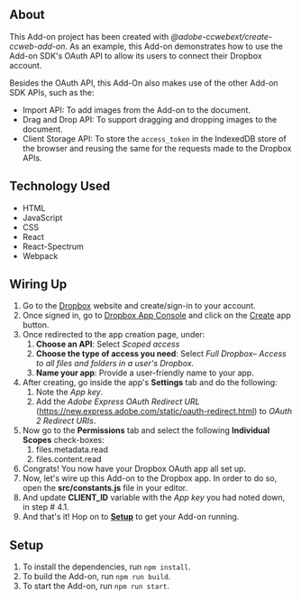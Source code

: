 ## About

This Add-on project has been created with _@adobe-ccwebext/create-ccweb-add-on_. As an example, this Add-on demonstrates how to use the Add-on SDK's OAuth API to allow its users to connect their Dropbox account.

Besides the OAuth API, this Add-On also makes use of the other Add-on SDK APIs, such as the:

-   Import API: To add images from the Add-on to the document.
-   Drag and Drop API: To support dragging and dropping images to the document.
-   Client Storage API: To store the `access_token` in the IndexedDB store of the browser and reusing the same for the requests made to the Dropbox APIs.

## Technology Used

-   HTML
-   JavaScript
-   CSS
-   React
-   React-Spectrum
-   Webpack

## Wiring Up

1. Go to the [Dropbox](https://www.dropbox.com/login) website and create/sign-in to your account.
2. Once signed in, go to [Dropbox App Console](https://www.dropbox.com/developers/apps) and click on the [Create](https://www.dropbox.com/developers/apps/create) app button.
3. Once redirected to the app creation page, under:
    1. **Choose an API**: Select _Scoped access_
    2. **Choose the type of access you need**: Select _Full Dropbox– Access to all files and folders in a user's Dropbox._
    3. **Name your app**: Provide a user-friendly name to your app.
4. After creating, go inside the app's **Settings** tab and do the following:
    1. Note the _App key_.
    2. Add the _Adobe Express OAuth Redirect URL_ (https://new.express.adobe.com/static/oauth-redirect.html) to _OAuth 2 Redirect URIs_.
5. Now go to the **Permissions** tab and select the following **Individual Scopes** check-boxes:
    1. files.metadata.read
    2. files.content.read
6. Congrats! You now have your Dropbox OAuth app all set up.
7. Now, let's wire up this Add-on to the Dropbox app. In order to do so, open the **src/constants.js** file in your editor.
8. And update **CLIENT_ID** variable with the _App key_ you had noted down, in step # 4.1.
9. And that's it! Hop on to **[Setup](#Setup)** to get your Add-on running.

## Setup

1. To install the dependencies, run `npm install`.
2. To build the Add-on, run `npm run build`.
3. To start the Add-on, run `npm run start`.

